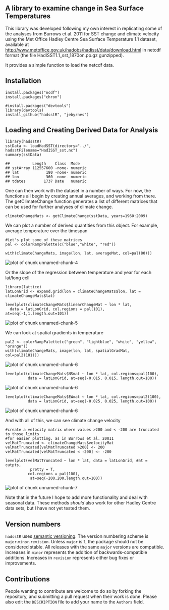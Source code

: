 A library to examine change in Sea Surface Temperatures
-------------------------------------------------------

This library was developed following my own interest in replicating some
of the analyses from Burrows et al. 2011 for SST change and climate
velocity using the Met Office Hadley Centre Sea Surface Temperature 1.1
dataset, available at
<http://www.metoffice.gov.uk/hadobs/hadisst/data/download.html> in
netcdf format (the file HadISST1.1\_sst\_1870on.pp.gz gunzipped).

It provides a simple function to load the netcdf data.

Installation
------------

    install.packages("ncdf")
    install.packages("chron")

    #install.packages("devtools")
    library(devtools)
    install_github("hadsstR", "jebyrnes")

Loading and Creating Derived Data for Analysis
----------------------------------------------

    library(hadsstR)
    sstData <- loadHadSST(directory="../", hadsstFilename="HadISST_sst.nc") 
    summary(sstData)

    ##          Length    Class  Mode   
    ## sstArray 112557600 -none- numeric
    ## lat            180 -none- numeric
    ## lon            360 -none- numeric
    ## tdates        1737 Date   numeric

One can then work with the dataset in a number of ways. For now, the
functions all begin by creating annual averages, and working from there.
The getClimateChange function generates a list of different matrices
that can be used for further analyses of climate change.

    climateChangeMats <- getClimateChange(sstData, years=1960:2009)

We can plot a number of derived quantities from this object. For
example, average temperature over the timespan

    #Let's plot some of these matrices
    pal <- colorRampPalette(c("blue","white", "red"))

    with(climateChangeMats, image(lon, lat, averageMat, col=pal(80)))

![plot of chunk
unnamed-chunk-4](README_files/figure-markdown_strict/unnamed-chunk-4.png)

Or the slope of the regression between temperature and year for each
lat/long cell

    library(lattice)
    latLonGrid <- expand.grid(lon = climateChangeMats$lon, lat = climateChangeMats$lat)

    levelplot(climateChangeMats$linearChangeMat ~ lon * lat, 
      data = latLonGrid, col.regions = pal(101), at=seq(-1,1,length.out=101))

![plot of chunk
unnamed-chunk-5](README_files/figure-markdown_strict/unnamed-chunk-5.png)

We can look at spatial gradients in temperature

    pal2 <- colorRampPalette(c("green", "lightblue", "white", "yellow", "orange"))
    with(climateChangeMats, image(lon, lat, spatialGradMat, col=pal2(101)))

![plot of chunk
unnamed-chunk-6](README_files/figure-markdown_strict/unnamed-chunk-61.png)

    levelplot(climateChangeMats$NSmat ~ lon * lat, col.regions=pal(100),
              data = latLonGrid, at=seq(-0.015, 0.015, length.out=100))

![plot of chunk
unnamed-chunk-6](README_files/figure-markdown_strict/unnamed-chunk-62.png)

    levelplot(climateChangeMats$EWmat ~ lon * lat, col.regions=pal2(100),
              data = latLonGrid, at=seq(-0.025, 0.025, length.out=100))

![plot of chunk
unnamed-chunk-6](README_files/figure-markdown_strict/unnamed-chunk-63.png)

And with all of this, we can see climate change velocity

    #create a velocity matrix where values >200 and < -200 are truncated to those limits
    #for easier plotting, as in Burrows et al. 20011
    velMatTruncated <- climateChangeMats$velocityMat
    velMatTruncated[velMatTruncated >200] <- 200
    velMatTruncated[velMatTruncated < -200] <- -200

    levelplot(velMatTruncated ~ lon * lat, data = latLonGrid, #at = cutpts, 
               pretty = T, 
              col.regions = pal(100),
               at=seq(-200,200,length.out=100))

![plot of chunk
unnamed-chunk-7](README_files/figure-markdown_strict/unnamed-chunk-7.png)

Note that in the future I hope to add more functionality and deal with
seasonal data. These methods *should* also work for other Hadley Centre
data sets, but I have not yet tested them.

Version numbers
---------------

`hadsstR` uses [semantic versioning](http://semver.org/). The version
numbering scheme is `major`.`minor`.`revision`. Unless `major` is 1, the
package should not be considered stable. All releases with the same
`major` versions are compatible. Increases in `minor` represents the
addition of backwards-compatible additions. Increases in `revision`
represents either bug fixes or improvements.

Contributions
-------------

People wanting to contribute are welcome to do so by forking the
repository, and submitting a pull request when their work is done.
Please also edit the `DESCRIPTION` file to add your name to the
`Authors` field.
